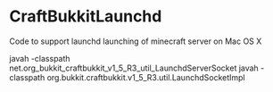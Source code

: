 CraftBukkitLaunchd
==================

Code to support launchd launching of minecraft server on Mac OS X


javah -classpath <jar-file> net.org_bukkit_craftbukkit_v1_5_R3_util_LaunchdServerSocket
javah -classpath <jar-file> org.bukkit.craftbukkit.v1_5_R3.util.LaunchdSocketImpl
